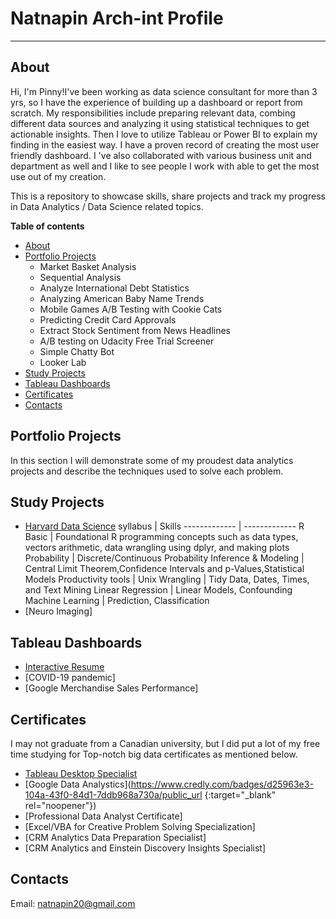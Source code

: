 # Natnapin Arch-int Profile <a name="TOP"></a>
---

## About <a name="about"></a> 
Hi, I'm Pinny!I've been working as data science consultant for more than 3 yrs, so I have the experience of building up a dashboard or report from scratch. My responsibilities include preparing relevant data, combing different data sources and analyzing it using statistical techniques to get actionable insights. Then I love to utilize Tableau or Power BI to explain my finding in the easiest way. I have a proven record of creating the most user friendly dashboard. I 've  also collaborated with various business unit and department as well and I like to see people I work with able to get the most use out of my creation. 

This is a repository to showcase skills, share projects and track my progress in Data Analytics / Data Science related topics.

**Table of contents**
  * [About](#about)
  * [Portfolio Projects](#portfolio-project)
    * Market Basket Analysis
    * Sequential Analysis
    * Analyze International Debt Statistics
    * Analyzing American Baby Name Trends
    * Mobile Games A/B Testing with Cookie Cats
    * Predicting Credit Card Approvals
    * Extract Stock Sentiment from News Headlines
    * A/B testing on Udacity Free Trial Screener
    * Simple Chatty Bot
    * Looker Lab
  * [Study Projects](#study-project)
  * [Tableau Dashboards](#tableau-vizzes)
  * [Certificates](#certificates)
  * [Contacts](#contact)

## Portfolio Projects <a name="portfolio-project"></a> 
In this section I will demonstrate some of my proudest data analytics projects and describe the techniques used to solve each problem.

## Study Projects <a name="study-project"></a> 
 * [Harvard Data Science](https://courses.edx.org/certificates/763db212457541059ef1c96e770e9572)
   syllabus | Skills 
   ------------- | -------------
   R Basic  | Foundational R programming concepts such as data types, vectors arithmetic, data wrangling using dplyr, and making plots
   Probability | Discrete/Continuous Probability
   Inference & Modeling | Central Limit Theorem,Confidence Intervals and p-Values,Statistical Models
   Productivity tools | Unix
   Wrangling | Tidy Data, Dates, Times, and Text Mining
   Linear Regression | Linear Models, Confounding
   Machine Learning | Prediction, Classification
 * [Neuro Imaging]

## Tableau Dashboards <a name="tableau-vizzes"></a>   
 * [Interactive Resume](https://public.tableau.com/app/profile/natnapin.arch.int/viz/NATNAPIN-INTERACTIVERESUME/Dashboard13)
 * [COVID-19 pandemic]
 * [Google Merchandise Sales Performance]
## Certificates <a name="certificates"></a>    
I may not graduate from a Canadian university, but I did put a lot of my free time studying for Top-notch big data certificates as mentioned below.  
 * [Tableau Desktop Specialist](https://www.credly.com/badges/b4d09a7b-5b61-4af2-80e5-e736ece7017b/public_url)
 * [Google Data Analystics](https://www.credly.com/badges/d25963e3-104a-43f0-84d1-7ddb968a730a/public_url {:target="_blank" rel="noopener"})
 * [Professional Data Analyst Certificate]
 * [Excel/VBA for Creative Problem Solving Specialization]
 * [CRM Analytics Data Preparation Specialist]
 * [CRM Analytics and Einstein Discovery Insights Specialist]

## Contacts <a name="contact"></a>    
Email: natnapin20@gmail.com
